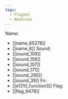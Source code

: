 ```yaml
---
tags:
  - FlagSet
  - NewScene
---
```

Name:
- [[name_65278]]
- [[name_8]]
Sound:
- [[sound_109]]
- [[sound_156]]
- [[sound_157]]
- [[sound_171]]
- [[sound_295]]
- [[sound_39]]
Fn:
- [[e1210_function3]]
Flag:
- [[flag_9478]]
